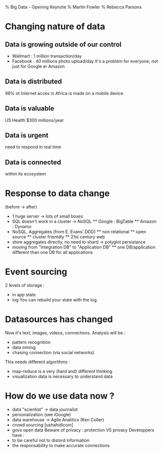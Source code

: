 % Big Data - Opening Keynote
% Martin Fowler
% Rebecca Parsons

# Changing nature of data
## Data is growing outside of our control
* Wallmart : 1 million transaction/day
* Facebook : 40 millions photo upload/day
It's a problem for everyone, not just for Google er Amazon

## Data is distributed
98% ot Internet acces in Africa is made on a mobile device

## Data is valuable
US Health $300 millions/year

## Data is urgent
need to respond in real time

## Data is connected
within its ecosystem

# Response to data change
(before -> after)

* 1 huge server -> lots of small boxes
* SQL doesn't work in a cluster -> NoSQL
** Google : BigTable
** Amazon : Dynamo
* NoSQL, Aggregates (from E. Evans' DDD)
** non relational
** open source
** cluster frientdly
** 21st century web
* store aggregates directly, no need to shard -> polyglot persistance
* moving from "Integration DB" to "Application DB"
** one DB/application different than one DB for all applications

# Event sourcing
2 levels of storage :
* in app state
* log
You can rebuild your state with the log.

# Datasources has changed
Now it's text, images, videos, connections.
Analysis will be :
* pattern recognition
* data mining
* chasing connection (via social networks)

This needs different algorithms :
* map-reduce is a very (hard and) different thinking
* visualization data is necessary to understand data

# How do we use data now ?
* data "scientist" -> data journalist
* personalization (see iGoogle)
* data warehouse -> Agile Analitics (Ken Coller)
* crowd sourcing [ushahidicom]
* govs open data
Beware of privacy : protection VS privacy
Developpers have :
* to be careful not to distord information
* the responsability to make accurate connections

